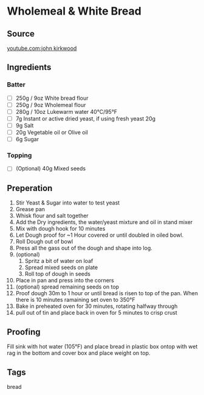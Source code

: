 # Wholemeal & White Bread

## Source
[youtube.com:john kirkwood](https://www.youtube.com/watch?v=iiydLFe63_A)

## Ingredients
### Batter
- [ ] 250g / 9oz  White bread flour
- [ ] 250g / 9oz  Wholemeal flour
- [ ] 280g / 10oz Lukewarm water 40°C/95°F
- [ ]  7g Instant or active dried yeast, if using fresh yeast 20g
- [ ]  9g Salt
- [ ] 20g Vegetable oil or Olive oil
- [ ]  6g Sugar 

### Topping

- [ ] (Optional) 40g Mixed seeds

## Preperation

1. Stir Yeast & Sugar into water to test yeast
2. Grease pan
3. Whisk flour and salt together
4. Add the Dry ingredients, the water/yeast mixture and oil in stand mixer
5. Mix with dough hook for 10 minutes
6. Let Dough proof for ~1 Hour covered or until doubled in oiled bowl.
7. Roll Dough out of bowl
8. Press all the gass out of the dough and shape into log.
9. (optional)
    1. Spritz a bit of water on loaf
    2. Spread mixed seeds on plate
    3. Roll top of dough in seeds
10. Place in pan and press into the corners
11. (optional) spread remaining seeds on top
12. Proof dough 30m to 1 hour or until bread is risen to top of the pan. When there is 10 minutes ramaining set oven to 350°F
13. Bake in preheated oven for 30 minutes, rotating halfway through
14. pull out of tin and place back in oven for 5 minutes to crisp crust


## Proofing
Fill sink with hot water (105°F) and place bread in plastic box ontop with wet rag
in the bottom and cover box and place weight on top.

## Tags
bread
